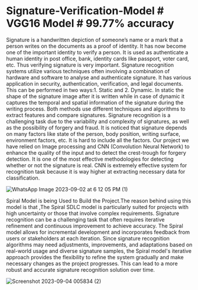 # Signature-Verification-Model # VGG16 Model # 99.77% accuracy 
Signature is a handwritten depiction of someone’s name or a mark that a person writes on the documents as a proof of identity. It has now become one of the important identity to verify a person. It is used as authenticate a human identity in post office, bank, identity cards like passport, voter card, etc. Thus verifying signature is very important.
Signature recognition systems utilize various techniques often involving a combination of hardware and software to analyse and authenticate signature. It has various application in security, authentication, verification, and legal documents. This can be performed in two ways:1. Static and 2. Dynamic. In static the shape of the signature image after it is written while in case of dynamic it captures the temporal and spatial information of the signature during the writing process. Both methods use different techniques and algorithms to extract features and compare signatures. Signature recognition is a challenging task due to the variability and complexity of signatures, as well as the possibility of forgery and fraud. It is noticed that signature depends on many factors like state of the person, body position, writing surface, environment factors, etc. It is hard to include all the factors. Our project we have relied on Image processing and CNN (Convolution Neural Network) to enhance the quality of the input and to detect the crest-trough for forgery detection. It is one of the most effective methodologies for detecting whether or not the signature is real. CNN is extremely effective system for recognition task because it is way higher at extracting necessary data for classification.

![WhatsApp Image 2023-09-02 at 6 12 05 PM (1)](https://github.com/Aniket7773/Signature-Verification-Model/assets/146703824/6759b107-8c7c-43e8-b598-8e122317297a)


Spiral Model is being Used to Build the Project.The reason behind using this model is that ,The Spiral SDLC model is particularly suited for projects with high uncertainty or those that involve complex requirements. Signature recognition can be a challenging task that often requires iterative refinement and continuous improvement to achieve accuracy. The Spiral model allows for incremental development and incorporates feedback from users or stakeholders at each iteration.
Since signature recognition algorithms may need adjustments, improvements, and adaptations based on real-world usage and diverse signature samples, the Spiral model's iterative approach provides the flexibility to refine the system gradually and make necessary changes as the project progresses. This can lead to a more robust and accurate signature recognition solution over time.

![Screenshot 2023-09-04 005834 (2)](https://github.com/Aniket7773/Signature-Verification-Model/assets/146703824/fc2d3562-5709-46f8-8acf-c4cdd7ac8163)

